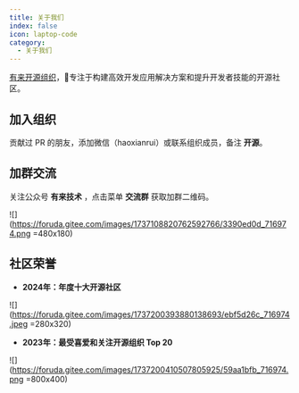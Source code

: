 ```yaml
---
title: 关于我们
index: false
icon: laptop-code
category:
  - 关于我们
---
```


[有来开源组织](https://gitee.com/youlaiorg)，🚀专注于构建高效开发应用解决方案和提升开发者技能的开源社区。

## 加入组织

贡献过 PR 的朋友，添加微信（haoxianrui）或联系组织成员，备注 **开源**。


## 加群交流

关注公众号 **有来技术** ，点击菜单 **交流群** 获取加群二维码。

![](https://foruda.gitee.com/images/1737108820762592766/3390ed0d_716974.png =480x180)


## 社区荣誉

- **2024年：年度十大开源社区**

![](https://foruda.gitee.com/images/1737200393880138693/ebf5d26c_716974.jpeg =280x320)

- **2023年：最受喜爱和关注开源组织 Top 20**

![](https://foruda.gitee.com/images/1737200410507805925/59aa1bfb_716974.png =800x400)

